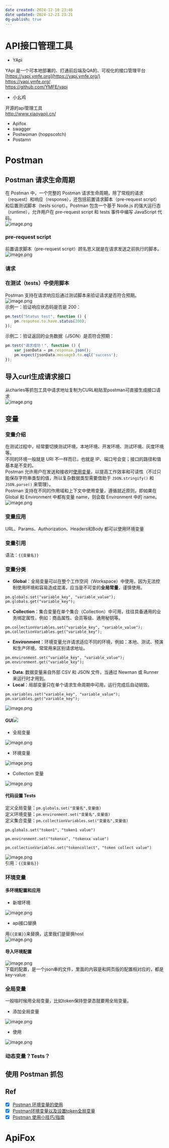 ```yaml
---
date created: 2024-12-10 23:46
date updated: 2024-12-23 23:21
dg-publish: true
---
```


# API接口管理工具

- YApi

YApi 是一个可本地部署的、打通前后端及QA的、可视化的接口管理平台 [https://yapi.ymfe.org](https://yapi.ymfe.org/)<br><https://yapi.ymfe.org/><br><https://github.com/YMFE/yapi>

- 小幺鸡

开源的api管理工具<br><http://www.xiaoyaoji.cn/>

- Apifox
- swagger
- Postwoman (hoppscotch)
- Postamn

# Postman

## Postman 请求生命周期

在 Postman 中，一个完整的 Postman 请求生命周期，除了常规的请求（request）和响应（response），还包括前置请求脚本（pre-request script）和后置测试脚本（tests script）。Postman 包含一个基于 Node.js 的强大运行态（runtime），允许用户在 pre-request script 和 tests 事件中编写 JavaScript 代码。<br>![image.png](https://cdn.nlark.com/yuque/0/2023/png/694278/1702300028713-eb2eb49f-8a64-489d-92cf-882f75ffb1d2.png#averageHue=%23282828&clientId=u24c581cf-c91c-4&from=paste&height=143&id=u25a7fa5b&originHeight=193&originWidth=800&originalType=binary&ratio=2&rotation=0&showTitle=false&size=32759&status=done&style=none&taskId=u2d4c788a-980a-4183-9f6b-57fbb0a0b22&title=&width=591)

### pre-request script

前置请求脚本（pre-request script）顾名思义就是在请求发送之前执行的脚本。<br>![image.png](https://cdn.nlark.com/yuque/0/2023/png/694278/1702300065366-ee5a30ad-270f-43d8-a3b6-7ac43eb3aad6.png#averageHue=%23f6f5f5&clientId=u24c581cf-c91c-4&from=paste&height=172&id=u991d151e&originHeight=344&originWidth=800&originalType=binary&ratio=2&rotation=0&showTitle=false&size=83998&status=done&style=none&taskId=uf2e67157-2f0a-4282-b9ef-e02014116ac&title=&width=400)

### 请求

### 在测试（tests）中使用脚本

Postman 支持在请求响应后通过测试脚本来验证请求是否符合预期。<br>![image.png](https://cdn.nlark.com/yuque/0/2023/png/694278/1702300114900-065873fe-c232-4558-a83b-14d47d129c93.png#averageHue=%23f8f8f7&clientId=u24c581cf-c91c-4&from=paste&height=235&id=uf8bb863b&originHeight=469&originWidth=800&originalType=binary&ratio=2&rotation=0&showTitle=false&size=142251&status=done&style=none&taskId=u8704867d-892e-4416-bc39-6926310ee5a&title=&width=400)<br>示例一：验证响应状态码是否是 200：

```javascript
pm.test("Status test", function () {
    pm.response.to.have.status(200);
});
```

示例二：验证返回的业务数据（JSON）是否符合预期：

```javascript
pm.test("请求成功！", function () {
    var jsonData = pm.response.json();
    pm.expect(jsonData.message).to.eql('success');
});
```

## 导入curl生成请求接口

从charles等抓包工具中请求地址复制为CURL粘贴至postman可直接生成接口请求<br>![image.png](https://cdn.nlark.com/yuque/0/2023/png/694278/1693128981770-e8049211-22cf-4e93-be18-2bd1a77372cf.png#averageHue=%23b2b1b1&clientId=u3da8516b-bb71-4&from=paste&height=726&id=u37ecfbd3&originHeight=1452&originWidth=2194&originalType=binary&ratio=2&rotation=0&showTitle=false&size=248212&status=done&style=none&taskId=u4d439da0-2971-4c99-997e-7a09bedcc18&title=&width=1097)

## 变量

### 变量介绍

在测试过程中，经常要切换测试环境，本地环境、开发环境、测试环境、灰度环境等。<br>不同的环境一般就是 URI 不一样而已，也就是 IP、端口号会变；接口的路径和值基本是不变的。<br>Postman 允许用户在发送和接收时[使用变量](https://link.segmentfault.com/?enc=sFhtt9Cx5FfhoEyCljWUFg%3D%3D.oxVHEJkBIvZwdEtjnC8%2FxvaO%2FPZcAQg4%2FKV8JIT1VMRzzBWutAI7DjE6s9YvBeRH%2FY4J%2B2%2Bx7TSj8eVQ9udPOA%3D%3D)，以提高工作效率和可读性（不过只能保存字符串类型的值，所以复杂数据类型需要借助于 `JSON.stringify()` 和 `JSON.parse()` 来管理）。<br>Postman 支持在不同的作用域和上下文中使用变量，遵循就近原则，即如果在 Global 和 Environment 中都有变量 name，则会取 Environment 中的 name。<br>![image.png](https://cdn.nlark.com/yuque/0/2023/png/694278/1702281798217-14950a2d-7716-4389-a0ed-283ed1e6ba8d.png#averageHue=%23f5f5f5&clientId=u24c581cf-c91c-4&from=paste&height=192&id=u1435d152&originHeight=384&originWidth=400&originalType=binary&ratio=2&rotation=0&showTitle=false&size=24642&status=done&style=none&taskId=u1b0648d3-bedc-4ba7-87fc-34a4702ff39&title=&width=200)

### 变量应用

URL、Params、Authorization、Headers和Body 都可以使用环境变量

### 变量引用

语法：`{{变量名}}`

### 变量分类

- **Global**：全局变量可以在整个工作空间（Workspace）中使用，因为无法控制使用环境和容易造成混淆，应当是不可变的**全局常量**，谨慎使用。

```
pm.globals.set("variable_key", "variable_value");
pm.globals.get("variable_key");
```

- **Collection**：集合变量在单个集合（Collection）中可用，往往具备通用的业务绑定属性，例如：商品属性、会员等级、通用秘钥等。

```
pm.collectionVariables.set("variable_key", "variable_value");
pm.collectionVariables.get("variable_key");
```

- **Environment**：环境变量允许请求适应不同的环境，例如：本地、测试、预演和生产环境，常常用来区别请求地址。

```
pm.environment.set("variable_key", "variable_value");
pm.environment.get("variable_key");
```

- **Data**: 数据变量来自外部 CSV 和 JSON 文件，当通过 Newman 或 Runner 来运行时才用到。
- **Local**：局部变量只在单个请求生命周期中可用，运行完成后自动销毁。

```
pm.variables.set("variable_key", "variable_value");
pm.variables.get("variable_key");
```

![image.png](https://cdn.nlark.com/yuque/0/2023/png/694278/1702287393971-6ab41d0d-a92d-47a1-9c61-efbb8aa6d2c1.png#averageHue=%23f8f0ee&clientId=u24c581cf-c91c-4&from=paste&height=300&id=u0aa37ed0&originHeight=599&originWidth=553&originalType=binary&ratio=2&rotation=0&showTitle=false&size=192317&status=done&style=none&taskId=ude76260f-e06e-4479-9a57-f0e92eb91df&title=&width=276.5)

#### GUI![](https://segmentfault.com/img/remote/1460000039825326#id=W39ER&originalType=binary&ratio=1&rotation=0&showTitle=false&status=done&style=none&title=)

- 全局变量

![image.png](https://cdn.nlark.com/yuque/0/2023/png/694278/1702299794962-3825b0d2-b9b7-48a4-aad4-8bc58b598ef6.png#averageHue=%23272727&clientId=u24c581cf-c91c-4&from=paste&height=482&id=u8274ed25&originHeight=964&originWidth=1418&originalType=binary&ratio=2&rotation=0&showTitle=false&size=105475&status=done&style=none&taskId=uf266bbef-24fd-447a-bd36-ca7e7cb5690&title=&width=709)

- 环境变量

![image.png](https://cdn.nlark.com/yuque/0/2023/png/694278/1702299835528-fba9a700-e6e4-47a6-98e6-855ea7a6523b.png#averageHue=%23292828&clientId=u24c581cf-c91c-4&from=paste&height=321&id=u86869388&originHeight=642&originWidth=1512&originalType=binary&ratio=2&rotation=0&showTitle=false&size=96721&status=done&style=none&taskId=udcb3f8bd-dd4c-44f0-a2d2-52f08625f18&title=&width=756)

- Collection 变量

![image.png](https://cdn.nlark.com/yuque/0/2023/png/694278/1702299911543-88fdcc4b-cb55-43e2-8ed6-d48656e32260.png#averageHue=%23262626&clientId=u24c581cf-c91c-4&from=paste&height=392&id=udf8ba0b1&originHeight=784&originWidth=2398&originalType=binary&ratio=2&rotation=0&showTitle=false&size=151894&status=done&style=none&taskId=ud0ac50d2-bc75-45cf-959e-a7e2de2dde4&title=&width=1199)

#### 代码设置 Tests

定义全局变量：`pm.globals.set("变量名",变量值)`<br>定义环境变量：`pm.environment.set("变量名",变量值)`<br>定义集合变量：`pm.collectionVariables.set("变量名",变量值)`

```shell
pm.globals.set("token1", "token1 value")

pm.environment.set("tokenxx", "tokenxx value")

pm.collectionVariables.set("tokencollect", "token collect value")
```

![image.png](https://cdn.nlark.com/yuque/0/2023/png/694278/1702281315731-836041c4-25e5-4603-b5f7-c6b5052a729c.png#averageHue=%23fcfcfb&clientId=u24c581cf-c91c-4&from=paste&height=392&id=afolq&originHeight=784&originWidth=1306&originalType=binary&ratio=2&rotation=0&showTitle=false&size=100522&status=done&style=none&taskId=u64b51544-66c4-44da-b533-016ed06d4a3&title=&width=653)<br>引用：`{{变量名}}`

### 环境变量

#### 多环境配置和应用

- 新增环境

![image.png](https://cdn.nlark.com/yuque/0/2023/png/694278/1702277455574-4670daac-c03b-4922-b470-3ee698cec2e3.png#averageHue=%23fbfaf9&clientId=u24c581cf-c91c-4&from=paste&height=497&id=u9a29d11c&originHeight=994&originWidth=3582&originalType=binary&ratio=2&rotation=0&showTitle=false&size=241174&status=done&style=none&taskId=u8bf3489d-533f-4867-abc9-c244037bbd8&title=&width=1791)

- api接口替换

用`{{变量}}`来替换，这里我们是替换host<br>![image.png](https://cdn.nlark.com/yuque/0/2023/png/694278/1702277484619-0769849c-841e-4366-81b7-b2231b5d6da5.png#averageHue=%23f6f6f5&clientId=u24c581cf-c91c-4&from=paste&height=95&id=u817dac0d&originHeight=190&originWidth=620&originalType=binary&ratio=2&rotation=0&showTitle=false&size=22207&status=done&style=none&taskId=ub12cde30-062c-4e23-baf1-feb9c7a8456&title=&width=310)

#### 导入环境配置

![image.png](https://cdn.nlark.com/yuque/0/2023/png/694278/1702278772220-06d1c089-84b2-456e-b4fb-c577525bc1a4.png#averageHue=%23f6f5f5&clientId=u24c581cf-c91c-4&from=paste&height=482&id=ua0594586&originHeight=1296&originWidth=740&originalType=binary&ratio=2&rotation=0&showTitle=false&size=96580&status=done&style=none&taskId=udf692473-aa04-4b7e-b119-ecafa49cc3a&title=&width=275)<br>下载的配置，是一个json串的文件，里面的内容是和网页版的配置相对应的，都是key-value

### 全局变量

一般啥时候用全局变量，比如token保持登录态就要用全局变量。

- 添加全局变量

![image.png](https://cdn.nlark.com/yuque/0/2023/png/694278/1702280918685-40b3b567-20b4-4a80-8204-a89f1a26a05c.png#averageHue=%23f9f9f8&clientId=u24c581cf-c91c-4&from=paste&height=366&id=udc1c2e21&originHeight=732&originWidth=3470&originalType=binary&ratio=2&rotation=0&showTitle=false&size=212329&status=done&style=none&taskId=uc9d6011f-3792-4ebe-a529-3bc80cfc907&title=&width=1735)

- 使用

![image.png](https://cdn.nlark.com/yuque/0/2023/png/694278/1702280939153-387d1f65-a9da-4c6d-8baf-ea4c617bf32b.png#averageHue=%23faf9f9&clientId=u24c581cf-c91c-4&from=paste&height=500&id=u63378609&originHeight=1000&originWidth=1944&originalType=binary&ratio=2&rotation=0&showTitle=false&size=155736&status=done&style=none&taskId=u620aac61-b262-4035-8421-2e6618edf26&title=&width=972)

### 动态变量？Tests？

## 使用 Postman 抓包

## Ref

- [x] [Postman 环境变量的使用](https://apifox.com/apiskills/using-postman-environment/)
- [x] [Postman环境变量以及设置token全局变量](https://zhuanlan.zhihu.com/p/521664294)
- [x] [Postman 使用小技巧/指南](https://segmentfault.com/a/1190000039825314)

# ApiFox
